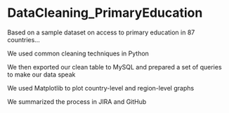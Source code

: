# DataCleaning_PrimaryEducation


Based on a sample dataset on access to primary education in 87 countries…

We used common cleaning techniques in Python

We then exported our clean table to MySQL and prepared a set of queries to make our data speak

We used Matplotlib to plot country-level and region-level graphs 

We summarized the process in JIRA and GitHub

